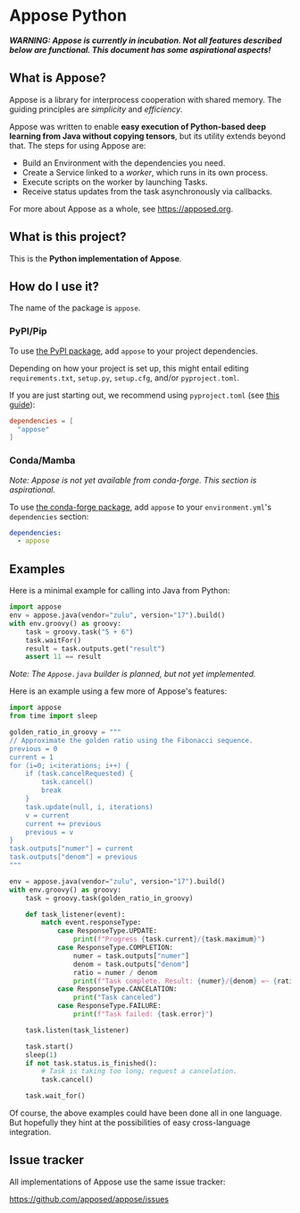 # Appose Python

***WARNING: Appose is currently in incubation.
Not all features described below are functional.
This document has some aspirational aspects!***

## What is Appose?

Appose is a library for interprocess cooperation with shared memory.
The guiding principles are *simplicity* and *efficiency*.

Appose was written to enable **easy execution of Python-based deep learning
from Java without copying tensors**, but its utility extends beyond that.
The steps for using Appose are:

* Build an Environment with the dependencies you need.
* Create a Service linked to a *worker*, which runs in its own process.
* Execute scripts on the worker by launching Tasks.
* Receive status updates from the task asynchronously via callbacks.

For more about Appose as a whole, see https://apposed.org.

## What is this project?

This is the **Python implementation of Appose**.

## How do I use it?

The name of the package is `appose`.

### PyPI/Pip

To use [the PyPI package](https://pypi.org/project/appose),
add `appose` to your project dependencies.

Depending on how your project is set up, this might entail editing
`requirements.txt`, `setup.py`, `setup.cfg`, and/or `pyproject.toml`.

If you are just starting out, we recommend using `pyproject.toml` (see
[this guide](https://packaging.python.org/en/latest/tutorials/packaging-projects/#creating-pyproject-toml)):

```toml
dependencies = [
  "appose"
]
```

### Conda/Mamba

*Note: Appose is not yet available from conda-forge.
This section is aspirational.*

To use [the conda-forge package](https://anaconda.org/conda-forge/appose),
add `appose` to your `environment.yml`'s `dependencies` section:

```yaml
dependencies:
  - appose
```

## Examples

Here is a minimal example for calling into Java from Python:

```python
import appose
env = appose.java(vendor="zulu", version="17").build()
with env.groovy() as groovy:
    task = groovy.task("5 + 6")
    task.waitFor()
    result = task.outputs.get("result")
    assert 11 == result
```

*Note: The `Appose.java` builder is planned, but not yet implemented.*

Here is an example using a few more of Appose's features:

```python
import appose
from time import sleep

golden_ratio_in_groovy = """
// Approximate the golden ratio using the Fibonacci sequence.
previous = 0
current = 1
for (i=0; i<iterations; i++) {
    if (task.cancelRequested) {
        task.cancel()
        break
    }
    task.update(null, i, iterations)
    v = current
    current += previous
    previous = v
}
task.outputs["numer"] = current
task.outputs["denom"] = previous
"""

env = appose.java(vendor="zulu", version="17").build()
with env.groovy() as groovy:
    task = groovy.task(golden_ratio_in_groovy)

    def task_listener(event):
        match event.responseType:
            case ResponseType.UPDATE:
                print(f"Progress {task.current}/{task.maximum}")
            case ResponseType.COMPLETION:
                numer = task.outputs["numer"]
                denom = task.outputs["denom"]
                ratio = numer / denom
                print(f"Task complete. Result: {numer}/{denom} =~ {ratio}");
            case ResponseType.CANCELATION:
                print("Task canceled")
            case ResponseType.FAILURE:
                print(f"Task failed: {task.error}")

    task.listen(task_listener)

    task.start()
    sleep(1)
    if not task.status.is_finished():
        # Task is taking too long; request a cancelation.
        task.cancel()

    task.wait_for()
```

Of course, the above examples could have been done all in one language. But
hopefully they hint at the possibilities of easy cross-language integration.

## Issue tracker

All implementations of Appose use the same issue tracker:

https://github.com/apposed/appose/issues
